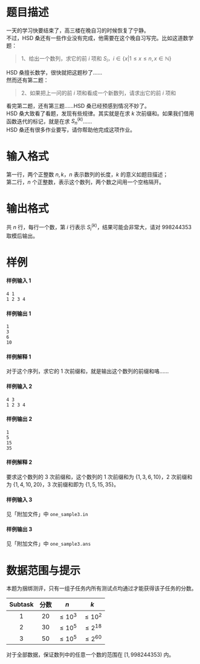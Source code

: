
# 题目描述

一天的学习快要结束了，高三楼在晚自习的时候恢复了宁静。  
不过，HSD 桑还有一些作业没有完成，他需要在这个晚自习写完。比如这道数学题：
>1、给出一个数列，求它的前 $i$ 项和 $S_i$，$i\in \{x|1\le x\le n,x\in \mathbb{N}\}$  

HSD 桑擅长数学，很快就把这题秒了……  
然而还有第二题：
>2、如果把上一问的前 $i$ 项和看成一个新数列，请求出它的前 $i$ 项和

看完第二题，还有第三题……HSD 桑已经预感到情况不妙了。  
HSD 桑大致看了看题，发现有些规律。其实就是在求 $k$ 次前缀和。如果我们借用函数迭代的标记，就是在求 $S_n^{(k)}$……  
HSD 桑还有很多作业要写，请你帮助他完成这项作业。

# 输入格式

第一行，两个正整数 $n,k$，$n$ 表示数列的长度，$k$ 的意义如题目描述；  
第二行，$n$ 个正整数，表示这个数列，两个数之间用一个空格隔开。  

# 输出格式

共 $n$ 行，每行一个数，第 $i$ 行表示 $S_i^{(k)}$，结果可能会非常大，请对 $998244353$ 取模后输出。

# 样例

#### 样例输入 1
```plain
4 1
1 2 3 4
```

#### 样例输出 1
```plain
1
3
6
10
```

#### 样例解释 1
对于这个序列，求它的 $1$ 次前缀和，就是输出这个数列的前缀和咯……  

#### 样例输入 2
```plain
4 3
1 2 3 4
```

#### 样例输出 2
```plain
1
5
15
35
```

#### 样例解释 2
要求这个数列的 $3$ 次前缀和，这个数列的 $1$ 次前缀和为 $\{1,3,6,10\}$，$2$ 次前缀和为 $\{1,4,10,20\}$，$3$ 次前缀和即为 $\{1,5,15,35\}$。

#### 样例输入 3
见「附加文件」中 `one_sample3.in`
#### 样例输出 3
见「附加文件」中 `one_sample3.ans`

# 数据范围与提示

本题为捆绑测评，只有一组子任务内所有测试点均通过才能获得该子任务的分数。
  
|Subtask|分数|$n$|$k$|
|:-:|:-:|:-:|:-:|
|$1$|$20$|$\le 10^3$|$\le 10^2$|
|$2$|$30$|$\le 10^5$|$\le 2^{18}$|
|$3$|$50$|$\le 10^5$|$\le 2^{60}$|

对于全部数据，保证数列中的任意一个数的范围在 $[1,998244353)$ 内。

